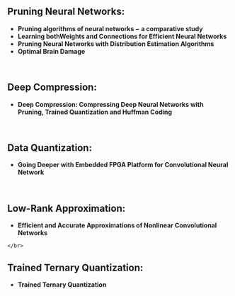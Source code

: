 <h2>Pruning Neural Networks: </h2>

<ul>
  
  <li><b><a target="_blank" href="https://github.com/manjunath5496/The-5-Algorithms-for-Efficient-Deep-Learning-Inference-on-Small-Devices/blob/master/aed(1).pdf" style="text-decoration:none;">Pruning algorithms of neural networks &minus; a comparative study</a></b></li>
  
<li><b><a target="_blank" href="https://github.com/manjunath5496/The-5-Algorithms-for-Efficient-Deep-Learning-Inference-on-Small-Devices/blob/master/aed(2).pdf" style="text-decoration:none;">Learning bothWeights and Connections for Efficient Neural Networks</a></b></li>

<li><b><a target="_blank" href="https://github.com/manjunath5496/The-5-Algorithms-for-Efficient-Deep-Learning-Inference-on-Small-Devices/blob/master/aed(3).pdf" style="text-decoration:none;">Pruning Neural Networks with Distribution Estimation Algorithms</a></b></li>                         
  <li><b><a target="_blank" href="https://github.com/manjunath5496/The-5-Algorithms-for-Efficient-Deep-Learning-Inference-on-Small-Devices/blob/master/aed(4).pdf" style="text-decoration:none;">Optimal Brain Damage </a></b></li>
  
  
  </ul>
  </br>
  <h2>Deep Compression: </h2>

<ul>
  
  <li><b><a target="_blank" href="https://github.com/manjunath5496/The-5-Algorithms-for-Efficient-Deep-Learning-Inference-on-Small-Devices/blob/master/aed(5).pdf" style="text-decoration:none;">Deep Compression: Compressing Deep Neural Networks with Pruning, Trained Quantization and Huffman Coding</a></b></li>
  
  </ul>
 </br>
  <h2>Data Quantization: </h2>

<ul>
  
  <li><b><a target="_blank" href="https://github.com/manjunath5496/The-5-Algorithms-for-Efficient-Deep-Learning-Inference-on-Small-Devices/blob/master/aed(6).pdf" style="text-decoration:none;">Going Deeper with Embedded FPGA Platform for Convolutional Neural Network</a></b></li>
  
  </ul>
  
  </br>
  <h2>Low-Rank Approximation: </h2>

<ul>
  
  <li><b><a target="_blank" href="https://github.com/manjunath5496/The-5-Algorithms-for-Efficient-Deep-Learning-Inference-on-Small-Devices/blob/master/aed(7).pdf" style="text-decoration:none;">Efficient and Accurate Approximations of Nonlinear Convolutional Networks</a></b></li>
  
  </ul> 
  
  
    </br>
  <h2>Trained Ternary Quantization: </h2>

<ul>
  
  <li><b><a target="_blank" href="https://github.com/manjunath5496/The-5-Algorithms-for-Efficient-Deep-Learning-Inference-on-Small-Devices/blob/master/aed(8).pdf" style="text-decoration:none;">Trained Ternary Quantization</a></b></li>
  
  </ul> 
  
  
  
  
  
  
